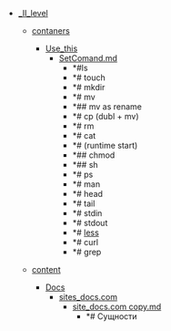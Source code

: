 - <a href = "E:\Node_projects\Node_Way\NBase\_Md\_Index\_II_level\cat._II_level\dir._II_level.md">_II_level</a>
    - <a href = "E:\Node_projects\Node_Way\NBase\_Md\_Index\_II_level\contaners\cat.contaners\dir.contaners.md">contaners</a>
        - <a href = "E:\Node_projects\Node_Way\NBase\_Md\_Index\_II_level\contaners\Use_this\cat.Use_this\dir.Use_this.md">Use_this</a>
            - <a href = "E:\Node_projects\Node_Way\NBase\_Md\_Index\_II_level\contaners\Use_this\SetComand.md">SetComand.md</a>
                - *#ls
                - *# touch
                - *# mkdir
                - *# mv
                - *## mv as rename
                - *# cp (dubl + mv)
                - *# rm 
                - *# cat
                - *# (runtime start)
                - *## chmod 
                - *## sh
                - *# ps
                - *# man 
                - *# head
                - *# tail 
                - *# stdin
                - *# stdout
                - *# [less](less/___setcomand.md)
                - *# curl
                - *# grep
        
    
    - <a href = "E:\Node_projects\Node_Way\NBase\_Md\_Index\_II_level\content\cat.content\dir.content.md">content</a>
        - <a href = "E:\Node_projects\Node_Way\NBase\_Md\_Index\_II_level\content\Docs\cat.Docs\dir.Docs.md">Docs</a>
            - <a href = "E:\Node_projects\Node_Way\NBase\_Md\_Index\_II_level\content\Docs\sites_docs.com\cat.sites_docs.com\dir.sites_docs.com.md">sites_docs.com</a>
                - <a href = "E:\Node_projects\Node_Way\NBase\_Md\_Index\_II_level\content\Docs\sites_docs.com\site_docs.com copy.md">site_docs.com copy.md</a>
                    - *# Сущности
            
        
    
